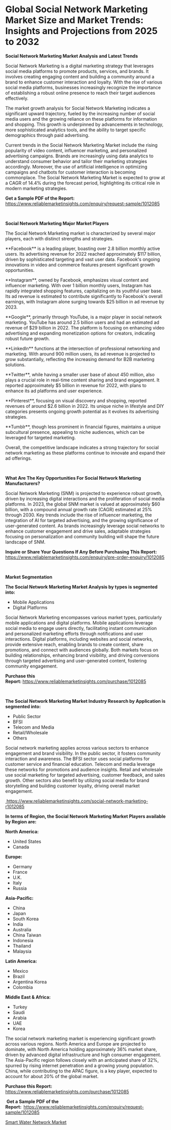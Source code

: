 <p><h1>Global Social Network Marketing Market Size and Market Trends: Insights and Projections from 2025 to 2032</h1></p><p><strong>Social Network Marketing Market Analysis and Latest Trends</strong></p>
<p><p>Social Network Marketing is a digital marketing strategy that leverages social media platforms to promote products, services, and brands. It involves creating engaging content and building a community around a brand to enhance customer interaction and loyalty. With the rise of various social media platforms, businesses increasingly recognize the importance of establishing a robust online presence to reach their target audiences effectively.</p><p>The market growth analysis for Social Network Marketing indicates a significant upward trajectory, fueled by the increasing number of social media users and the growing reliance on these platforms for information and shopping. This growth is underpinned by advancements in technology, more sophisticated analytics tools, and the ability to target specific demographics through paid advertising.</p><p>Current trends in the Social Network Marketing Market include the rising popularity of video content, influencer marketing, and personalized advertising campaigns. Brands are increasingly using data analytics to understand consumer behavior and tailor their marketing strategies accordingly. Moreover, the use of artificial intelligence in optimizing campaigns and chatbots for customer interaction is becoming commonplace. The Social Network Marketing Market is expected to grow at a CAGR of 14.4% during the forecast period, highlighting its critical role in modern marketing strategies.</p></p>
<p><strong>Get a Sample PDF of the Report:&nbsp;</strong> <a href="https://www.reliablemarketinsights.com/enquiry/request-sample/1012085?utm_campaign=2179&utm_medium=2&utm_source=Github&utm_content=ia&utm_term=06032025&utm_id=social-network-marketing">https://www.reliablemarketinsights.com/enquiry/request-sample/1012085</a></p>
<p>&nbsp;</p>
<p><strong>Social Network Marketing Major Market Players</strong></p>
<p><p>The Social Network Marketing market is characterized by several major players, each with distinct strengths and strategies. </p><p>**Facebook** is a leading player, boasting over 2.8 billion monthly active users. Its advertising revenue for 2022 reached approximately $117 billion, driven by sophisticated targeting and vast user data. Facebook's ongoing innovations in video and commerce features present significant growth opportunities.</p><p>**Instagram**, owned by Facebook, emphasizes visual content and influencer marketing. With over 1 billion monthly users, Instagram has rapidly integrated shopping features, capitalizing on its youthful user base. Its ad revenue is estimated to contribute significantly to Facebook's overall earnings, with Instagram alone surging towards $25 billion in ad revenue by 2023.</p><p>**Google**, primarily through YouTube, is a major player in social network marketing. YouTube has around 2.5 billion users and had an estimated ad revenue of $29 billion in 2022. The platform is focusing on enhancing video advertising and expanding monetization options for creators, indicating robust future growth.</p><p>**LinkedIn** functions at the intersection of professional networking and marketing. With around 900 million users, its ad revenue is projected to grow substantially, reflecting the increasing demand for B2B marketing solutions.</p><p>**Twitter**, while having a smaller user base of about 450 million, also plays a crucial role in real-time content sharing and brand engagement. It reported approximately $5 billion in revenue for 2022, with plans to enhance its ad platforms and user experience.</p><p>**Pinterest**, focusing on visual discovery and shopping, reported revenues of around $2.6 billion in 2022. Its unique niche in lifestyle and DIY categories presents ongoing growth potential as it evolves its advertising strategies.</p><p>**Tumblr**, though less prominent in financial figures, maintains a unique subcultural presence, appealing to niche audiences, which can be leveraged for targeted marketing. </p><p>Overall, the competitive landscape indicates a strong trajectory for social network marketing as these platforms continue to innovate and expand their ad offerings.</p></p>
<p>&nbsp;</p>
<p><strong>What Are The Key Opportunities For Social Network Marketing Manufacturers?</strong></p>
<p><p>Social Network Marketing (SNM) is projected to experience robust growth, driven by increasing digital interactions and the proliferation of social media platforms. In 2023, the global SNM market is valued at approximately $60 billion, with a compound annual growth rate (CAGR) estimated at 25% through 2030. Key trends include the rise of influencer marketing, the integration of AI for targeted advertising, and the growing significance of user-generated content. As brands increasingly leverage social networks to enhance customer engagement and drive sales, adaptable strategies focusing on personalization and community building will shape the future landscape of SNM.</p></p>
<p><strong>Inquire or Share Your Questions If Any Before Purchasing This Report:</strong> <a href="https://www.reliablemarketinsights.com/enquiry/pre-order-enquiry/1012085?utm_campaign=2179&utm_medium=2&utm_source=Github&utm_content=ia&utm_term=06032025&utm_id=social-network-marketing">https://www.reliablemarketinsights.com/enquiry/pre-order-enquiry/1012085</a></p>
<p>&nbsp;</p>
<p><strong>Market Segmentation</strong></p>
<p><strong>The Social Network Marketing Market Analysis by types is segmented into:</strong></p>
<p><ul><li>Mobile Applications</li><li>Digital Platforms</li></ul></p>
<p><p>Social Network Marketing encompasses various market types, particularly mobile applications and digital platforms. Mobile applications leverage social media to engage users directly, facilitating instant communication and personalized marketing efforts through notifications and user interactions. Digital platforms, including websites and social networks, provide extensive reach, enabling brands to create content, share promotions, and connect with audiences globally. Both markets focus on building relationships, enhancing brand visibility, and driving conversions through targeted advertising and user-generated content, fostering community engagement.</p></p>
<p><strong>Purchase this Report:&nbsp;</strong><a href="https://www.reliablemarketinsights.com/purchase/1012085?utm_campaign=2179&utm_medium=2&utm_source=Github&utm_content=ia&utm_term=06032025&utm_id=social-network-marketing">https://www.reliablemarketinsights.com/purchase/1012085</a></p>
<p>&nbsp;</p>
<p><strong>The Social Network Marketing Market Industry Research by Application is segmented into:</strong></p>
<p><ul><li>Public Sector</li><li>BFSI</li><li>Telecom and Media</li><li>Retail/Wholesale</li><li>Others</li></ul></p>
<p><p>Social network marketing applies across various sectors to enhance engagement and brand visibility. In the public sector, it fosters community interaction and awareness. The BFSI sector uses social platforms for customer service and financial education. Telecom and media leverage these networks for promotions and audience insights. Retail and wholesale use social marketing for targeted advertising, customer feedback, and sales growth. Other sectors also benefit by utilizing social media for brand storytelling and building customer loyalty, driving overall market engagement.</p></p>
<p><a href="https://www.reliablemarketinsights.com/social-network-marketing-r1012085?utm_campaign=2179&utm_medium=2&utm_source=Github&utm_content=ia&utm_term=06032025&utm_id=social-network-marketing">&nbsp;https://www.reliablemarketinsights.com/social-network-marketing-r1012085</a></p>
<p><strong>In terms of Region, the Social Network Marketing Market Players available by Region are:</strong></p>
<p>
    <p> <strong> North America: </strong>
        <ul>
            <li>United States</li>
            <li>Canada</li>
        </ul>
        </p> 
    <p> <strong> Europe: </strong>
        <ul>
            <li>Germany</li>
            <li>France</li>
            <li>U.K.</li>
            <li>Italy</li>
            <li>Russia</li>
        </ul>
        </p> 
    <p> <strong> Asia-Pacific: </strong>
        <ul>
            <li>China</li>
            <li>Japan</li>
            <li>South Korea</li>
            <li>India</li>
            <li>Australia</li>
            <li>China Taiwan</li>
            <li>Indonesia</li>
            <li>Thailand</li>
            <li>Malaysia</li>
        </ul>
        </p> 
    <p> <strong> Latin America: </strong>
        <ul>
            <li>Mexico</li>
            <li>Brazil</li>
            <li>Argentina Korea</li>
            <li>Colombia</li>
        </ul>
        </p> 
    <p> <strong> Middle East & Africa: </strong>
        <ul>
            <li>Turkey</li>
            <li>Saudi</li>
            <li>Arabia</li>
            <li>UAE</li>
            <li>Korea</li>
        </ul>
    </p>
    </p>
<p><p>The social network marketing market is experiencing significant growth across various regions. North America and Europe are projected to dominate, with North America holding approximately 36% market share, driven by advanced digital infrastructure and high consumer engagement. The Asia-Pacific region follows closely with an anticipated share of 32%, spurred by rising internet penetration and a growing young population. China, while contributing to the APAC figure, is a key player, expected to account for about 20% of the global market.</p></p>
<p><strong>Purchase this Report: </strong><a href="https://www.reliablemarketinsights.com/purchase/1012085?utm_campaign=2179&utm_medium=2&utm_source=Github&utm_content=ia&utm_term=06032025&utm_id=social-network-marketing">https://www.reliablemarketinsights.com/purchase/1012085</a></p>
<p>&nbsp;<strong>Get a Sample PDF of the Report:&nbsp;&nbsp;</strong><a href="https://www.reliablemarketinsights.com/enquiry/request-sample/1012085?utm_campaign=2179&utm_medium=2&utm_source=Github&utm_content=ia&utm_term=06032025&utm_id=social-network-marketing">https://www.reliablemarketinsights.com/enquiry/request-sample/1012085</a></p>
<p><strong></strong></p>
<p><p><a href="https://github.com/JakirUddin651/Market-Research-Report-List-1/blob/main/smart-water-network-market.md?utm_campaign=2179&utm_medium=2&utm_source=Github&utm_content=ia&utm_term=06032025&utm_id=social-network-marketing">Smart Water Network Market</a></p></p>